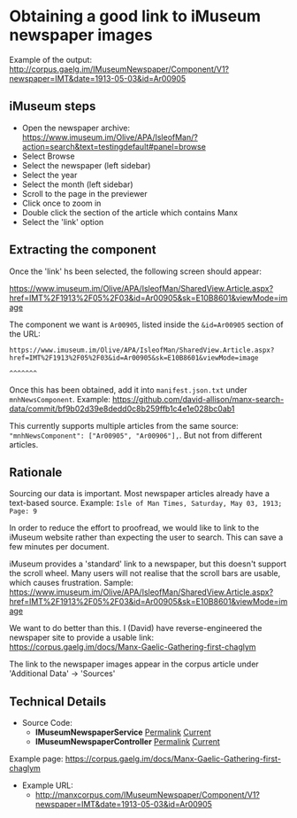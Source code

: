# Obtaining a good link to iMuseum newspaper images

Example of the output: http://corpus.gaelg.im/IMuseumNewspaper/Component/V1?newspaper=IMT&date=1913-05-03&id=Ar00905

## iMuseum steps

* Open the newspaper archive: https://www.imuseum.im/Olive/APA/IsleofMan/?action=search&text=testingdefault#panel=browse
* Select Browse
* Select the newspaper (left sidebar)
* Select the year
* Select the month (left sidebar)
* Scroll to the page in the previewer
* Click once to zoom in
* Double click the section of the article which contains Manx
* Select the 'link' option

## Extracting the component

Once the 'link' hs been selected, the following screen should appear:

https://www.imuseum.im/Olive/APA/IsleofMan/SharedView.Article.aspx?href=IMT%2F1913%2F05%2F03&id=Ar00905&sk=E10B8601&viewMode=image

The component we want is `Ar00905`, listed inside the `&id=Ar00905` section of the URL:

```
https://www.imuseum.im/Olive/APA/IsleofMan/SharedView.Article.aspx?href=IMT%2F1913%2F05%2F03&id=Ar00905&sk=E10B8601&viewMode=image
                                                                                                ^^^^^^^
```

Once this has been obtained, add it into `manifest.json.txt` under `mnhNewsComponent`. Example: https://github.com/david-allison/manx-search-data/commit/bf9b02d39e8dedd0c8b259ffb1c4e1e028bc0ab1

This currently supports multiple articles from the same source: `"mnhNewsComponent": ["Ar00905", "Ar00906"],`. But not from different articles.

## Rationale

Sourcing our data is important. Most newspaper articles already have a text-based source. Example: `Isle of Man Times, Saturday, May 03, 1913; Page: 9`

In order to reduce the effort to proofread, we would like to link to the iMuseum website rather than expecting the user to search. This can save a few minutes per document.

iMuseum provides a 'standard' link to a newspaper, but this doesn't support the scroll wheel. Many users will not realise that the scroll bars are usable, which causes frustration.  Sample: https://www.imuseum.im/Olive/APA/IsleofMan/SharedView.Article.aspx?href=IMT%2F1913%2F05%2F03&id=Ar00905&sk=E10B8601&viewMode=image

We want to do better than this. I (David) have reverse-engineered the newspaper site to provide a usable link: https://corpus.gaelg.im/docs/Manx-Gaelic-Gathering-first-chaglym

The link to the newspaper images appear in the corpus article under 'Additional Data' -> 'Sources'

## Technical Details

* Source Code: 
  * **IMuseumNewspaperService** [Permalink](https://github.com/david-allison/manx-corpus-search/blob/f471c5e52237f0fed232808e002897bf28165a11/CorpusSearch/Service/IMuseumNewspaperService.cs) [Current](https://github.com/david-allison/manx-corpus-search/blob/master/CorpusSearch/Service/IMuseumNewspaperService.cs) 
  * **IMuseumNewspaperController** [Permalink](https://github.com/david-allison/manx-corpus-search/blob/7a11925893790a7be93988ac12cda76da4f8bc17/CorpusSearch/Controllers/IMuseumNewspaperController.cs) [Current](https://github.com/david-allison/manx-corpus-search/blob/master/CorpusSearch/Controllers/IMuseumNewspaperController.cs)
  
Example page: https://corpus.gaelg.im/docs/Manx-Gaelic-Gathering-first-chaglym

* Example URL: 
  * http://manxcorpus.com/IMuseumNewspaper/Component/V1?newspaper=IMT&date=1913-05-03&id=Ar00905 
